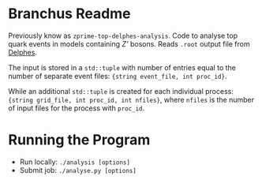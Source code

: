 # Branchus Readme

Previously know as `zprime-top-delphes-analysis`. Code to analyse top quark events in models containing *Z'* bosons. Reads `.root` output file from [Delphes](https://cp3.irmp.ucl.ac.be/projects/delphes).

The input is stored in a `std::tuple` with number of entries equal to the number of separate event files: `{string event_file, int proc_id}`.

While an additional `std::tuple` is created for each individual process: `{string grid_file, int proc_id, int nfiles}`, where `nfiles` is the number of input files for the process with `proc_id`.

# Running the Program

* Run locally: `./analysis [options]`
* Submit job: `./analyse.py [options]`
